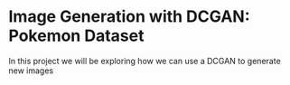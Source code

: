 # Image Generation with DCGAN: Pokemon Dataset
 In this project we will be exploring how we can use a DCGAN to generate new images
